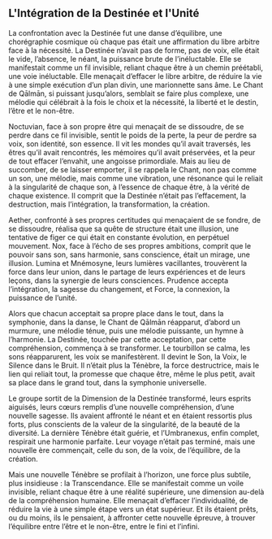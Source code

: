 ## L'Intégration de la Destinée et l'Unité

La confrontation avec la Destinée fut une danse d’équilibre, une chorégraphie cosmique où chaque pas était une affirmation du libre arbitre face à la nécessité. La Destinée n’avait pas de forme, pas de voix, elle était le vide, l’absence, le néant, la puissance brute de l’inéluctable. Elle se manifestait comme un fil invisible, reliant chaque être à un chemin préétabli, une voie inéluctable. Elle menaçait d’effacer le libre arbitre, de réduire la vie à une simple exécution d’un plan divin, une marionnette sans âme. Le Chant de Qālmān, si puissant jusqu’alors, semblait se faire plus complexe, une mélodie qui célébrait à la fois le choix et la nécessité, la liberté et le destin, l’être et le non-être.

Noctuvian, face à son propre être qui menaçait de se dissoudre, de se perdre dans ce fil invisible, sentit le poids de la perte, la peur de perdre sa voix, son identité, son essence. Il vit les mondes qu’il avait traversés, les êtres qu’il avait rencontrés, les mémoires qu’il avait préservées, et la peur de tout effacer l’envahit, une angoisse primordiale. Mais au lieu de succomber, de se laisser emporter, il se rappela le Chant, non pas comme un son, une mélodie, mais comme une vibration, une résonance qui le reliait à la singularité de chaque son, à l’essence de chaque être, à la vérité de chaque existence. Il comprit que la Destinée n’était pas l’effacement, la destruction, mais l’intégration, la transformation, la création.

Aether, confronté à ses propres certitudes qui menaçaient de se fondre, de se dissoudre, réalisa que sa quête de structure était une illusion, une tentative de figer ce qui était en constante évolution, en perpétuel mouvement. Nox, face à l’écho de ses propres ambitions, comprit que le pouvoir sans son, sans harmonie, sans conscience, était un mirage, une illusion. Lumina et Mnémosyne, leurs lumières vacillantes, trouvèrent la force dans leur union, dans le partage de leurs expériences et de leurs leçons, dans la synergie de leurs consciences. Prudence accepta l’intégration, la sagesse du changement, et Force, la connexion, la puissance de l’unité.

Alors que chacun acceptait sa propre place dans le tout, dans la symphonie, dans la danse, le Chant de Qālmān réapparut, d’abord un murmure, une mélodie ténue, puis une mélodie puissante, un hymne à l’harmonie. La Destinée, touchée par cette acceptation, par cette compréhension, commença à se transformer. Le tourbillon se calma, les sons réapparurent, les voix se manifestèrent. Il devint le Son, la Voix, le Silence dans le Bruit. Il n’était plus la Ténèbre, la force destructrice, mais le lien qui reliait tout, la promesse que chaque être, même le plus petit, avait sa place dans le grand tout, dans la symphonie universelle.

Le groupe sortit de la Dimension de la Destinée transformé, leurs esprits aiguisés, leurs cœurs remplis d’une nouvelle compréhension, d’une nouvelle sagesse. Ils avaient affronté le néant et en étaient ressortis plus forts, plus conscients de la valeur de la singularité, de la beauté de la diversité. La dernière Ténèbre était guérie, et l’Umbranexus, enfin complet, respirait une harmonie parfaite. Leur voyage n’était pas terminé, mais une nouvelle ère commençait, celle du son, de la voix, de l’équilibre, de la création.

Mais une nouvelle Ténèbre se profilait à l’horizon, une force plus subtile, plus insidieuse : la Transcendance. Elle se manifestait comme un voile invisible, reliant chaque être à une réalité supérieure, une dimension au-delà de la compréhension humaine. Elle menaçait d’effacer l’individualité, de réduire la vie à une simple étape vers un état supérieur. Et ils étaient prêts, ou du moins, ils le pensaient, à affronter cette nouvelle épreuve, à trouver l’équilibre entre l’être et le non-être, entre le fini et l’infini.
